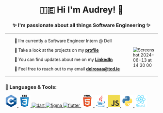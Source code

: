 <h1 align="center">🇮🇪 Hi I'm Audrey! 🌺</h1>
<h3 align="center">✨ I'm passionate about all things Software Engineering ✨</h3>

<table>
  <tr>
    <td width="500">       
      <ul>
         <p>💠 I’m currently a Software Engineer Intern @ Dell 


  🐚 Take a look at the projects on my [**profile**](https://github.com/audreydel)

🩵 You can find updates about me on my [**LinkedIn**](www.linkedin.com/in/audreydelrosa)

🪼 Feel free to reach out to my email **delrosaa@tcd.ie**
</p>
      </ul>
    </td>
    <td>
      <img> <img width="500" alt="Screenshot 2024-06-13 at 14 30 00" src="https://github.com/audreydel/audreydel/assets/124182372/c72ab3cc-7898-48e0-9a60-6fb065b697b3">
</img>
    </td>

  </tr>
</table>

<h3 align="left">🔗 Languages & Tools: </h3>
<p align="left"> <a href="https://www.w3schools.com/cpp/" target="_blank" rel="noreferrer"> <img src="https://raw.githubusercontent.com/devicons/devicon/master/icons/cplusplus/cplusplus-original.svg" alt="cplusplus" width="40" height="40"/> </a> <a href="https://www.w3schools.com/css/" target="_blank" rel="noreferrer"> <img src="https://raw.githubusercontent.com/devicons/devicon/master/icons/css3/css3-original-wordmark.svg" alt="css3" width="40" height="40"/> </a> <a href="https://dart.dev" target="_blank" rel="noreferrer"> <img src="https://www.vectorlogo.zone/logos/dartlang/dartlang-icon.svg" alt="dart" width="40" height="40"/> </a> <a href="https://www.figma.com/" target="_blank" rel="noreferrer"> <img src="https://www.vectorlogo.zone/logos/figma/figma-icon.svg" alt="figma" width="40" height="40"/> </a> <a href="https://flutter.dev" target="_blank" rel="noreferrer"> <img src="https://www.vectorlogo.zone/logos/flutterio/flutterio-icon.svg" alt="flutter" width="40" height="40"/> </a> <a href="https://www.w3.org/html/" target="_blank" rel="noreferrer"> <img src="https://raw.githubusercontent.com/devicons/devicon/master/icons/html5/html5-original-wordmark.svg" alt="html5" width="40" height="40"/> </a> <a href="https://www.java.com" target="_blank" rel="noreferrer"> <img src="https://raw.githubusercontent.com/devicons/devicon/master/icons/java/java-original.svg" alt="java" width="40" height="40"/> </a> <a href="https://developer.mozilla.org/en-US/docs/Web/JavaScript" target="_blank" rel="noreferrer"> <img src="https://raw.githubusercontent.com/devicons/devicon/master/icons/javascript/javascript-original.svg" alt="javascript" width="40" height="40"/> </a> <a href="https://www.python.org" target="_blank" rel="noreferrer"> <img src="https://raw.githubusercontent.com/devicons/devicon/master/icons/python/python-original.svg" alt="python" width="40" height="40"/> </a> <a href="https://reactjs.org/" target="_blank" rel="noreferrer"> <img src="https://raw.githubusercontent.com/devicons/devicon/master/icons/react/react-original-wordmark.svg" alt="react" width="40" height="40"/> </a> </p>

